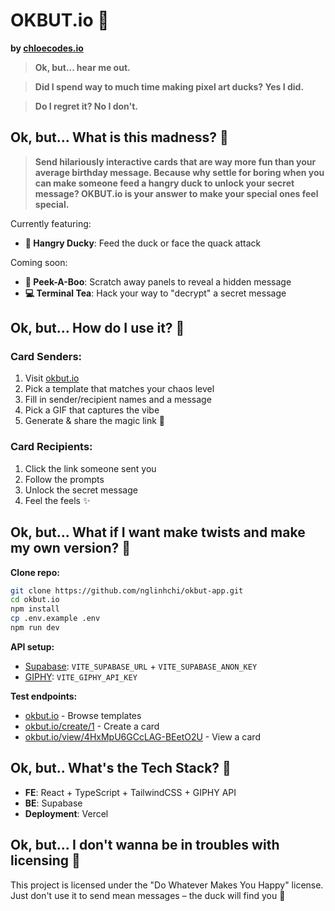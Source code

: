 # OKBUT.io 🦆

**by [chloecodes.io](https://chloecodes.io)**

> **Ok, but... hear me out.**

> **Did I spend way to much time making pixel art ducks? Yes I did.**

> **Do I regret it? No I don't.**

## Ok, but... What is this madness? 🤔

> **Send hilariously interactive cards that are way more fun than your average birthday message. Because why settle for boring when you can make someone feed a hangry duck to unlock your secret message? OKBUT.io is your answer to make your special ones feel special.**

Currently featuring:

- **🦆 Hangry Ducky**: Feed the duck or face the quack attack

Coming soon:

- **🎫 Peek-A-Boo**: Scratch away panels to reveal a hidden message
- **💻 Terminal Tea**: Hack your way to "decrypt" a secret message

## Ok, but... How do I use it? 🤔

### Card Senders:

1. Visit [okbut.io](https://okbut.io)
2. Pick a template that matches your chaos level
3. Fill in sender/recipient names and a message
4. Pick a GIF that captures the vibe
5. Generate & share the magic link 🔗

### Card Recipients:

1. Click the link someone sent you
2. Follow the prompts
3. Unlock the secret message
4. Feel the feels ✨

## Ok, but... What if I want make twists and make my own version? 🤔

**Clone repo:**

```bash
git clone https://github.com/nglinhchi/okbut-app.git
cd okbut.io
npm install
cp .env.example .env
npm run dev
```

**API setup:**

- [Supabase](https://supabase.com): `VITE_SUPABASE_URL` + `VITE_SUPABASE_ANON_KEY`
- [GIPHY](https://developers.giphy.com): `VITE_GIPHY_API_KEY`

**Test endpoints:**

- [okbut.io](https://okbut.io) - Browse templates
- [okbut.io/create/1](https://okbut.io/create/1) - Create a card
- [okbut.io/view/4HxMpU6GCcLAG-BEetO2U](https://okbut.io/view/4HxMpU6GCcLAG-BEetO2U) - View a card

## Ok, but.. What's the Tech Stack? 🤔

- **FE**: React + TypeScript + TailwindCSS + GIPHY API
- **BE**: Supabase
- **Deployment**: Vercel

## Ok, but... I don't wanna be in troubles with licensing 🤔

This project is licensed under the "Do Whatever Makes You Happy" license.
Just don't use it to send mean messages – the duck will find you 🦆
